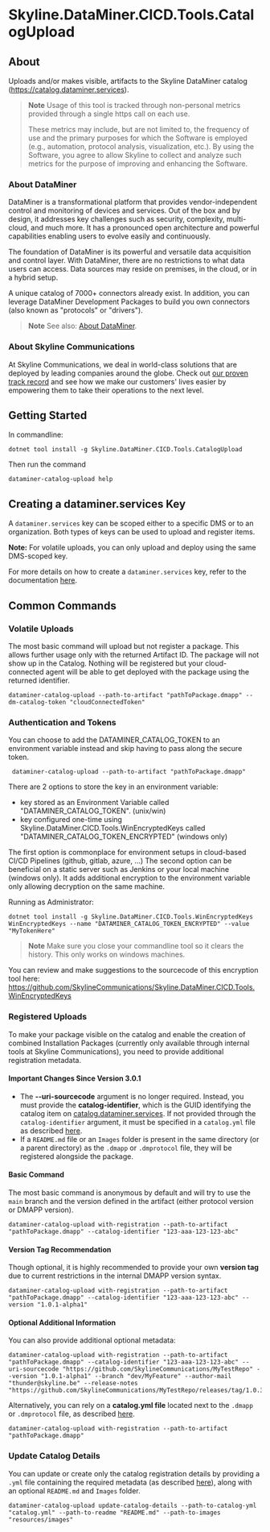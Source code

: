 # Skyline.DataMiner.CICD.Tools.CatalogUpload

## About

Uploads and/or makes visible, artifacts to the Skyline DataMiner catalog (https://catalog.dataminer.services).

> **Note**
> Usage of this tool is tracked through non-personal metrics provided through a single https call on each use.
>
> These metrics may include, but are not limited to, the frequency of use and the primary purposes for which the Software is employed (e.g., automation, protocol analysis, visualization, etc.). By using the Software, you agree to allow Skyline to collect and analyze such metrics for the purpose of improving and enhancing the Software.
### About DataMiner

DataMiner is a transformational platform that provides vendor-independent control and monitoring of devices and services. Out of the box and by design, it addresses key challenges such as security, complexity, multi-cloud, and much more. It has a pronounced open architecture and powerful capabilities enabling users to evolve easily and continuously.

The foundation of DataMiner is its powerful and versatile data acquisition and control layer. With DataMiner, there are no restrictions to what data users can access. Data sources may reside on premises, in the cloud, or in a hybrid setup.

A unique catalog of 7000+ connectors already exist. In addition, you can leverage DataMiner Development Packages to build you own connectors (also known as "protocols" or "drivers").

> **Note**
> See also: [About DataMiner](https://aka.dataminer.services/about-dataminer).

### About Skyline Communications

At Skyline Communications, we deal in world-class solutions that are deployed by leading companies around the globe. Check out [our proven track record](https://aka.dataminer.services/about-skyline) and see how we make our customers' lives easier by empowering them to take their operations to the next level.

## Getting Started
In commandline:

```console
dotnet tool install -g Skyline.DataMiner.CICD.Tools.CatalogUpload
```

Then run the command

```console
dataminer-catalog-upload help
```

## Creating a dataminer.services Key

A `dataminer.services` key can be scoped either to a specific DMS or to an organization. Both types of keys can be used to upload and register items.

**Note:** For volatile uploads, you can only upload and deploy using the same DMS-scoped key.

For more details on how to create a `dataminer.services` key, refer to the documentation [here](https://docs.dataminer.services/user-guide/Cloud_Platform/CloudAdminApp/Managing_DCP_keys.html).

## Common Commands

### Volatile Uploads
The most basic command will upload but not register a package. 
This allows further usage only with the returned Artifact ID. The package will not show up in the Catalog. 
Nothing will be registered but your cloud-connected agent will be able to get deployed with the package using the returned identifier.

```console
dataminer-catalog-upload --path-to-artifact "pathToPackage.dmapp" --dm-catalog-token "cloudConnectedToken"
```

### Authentication and Tokens

You can choose to add the DATAMINER_CATALOG_TOKEN to an environment variable instead and skip having to pass along the secure token.
```console
 dataminer-catalog-upload --path-to-artifact "pathToPackage.dmapp"
```
 
 There are 2 options to store the key in an environment variable:
- key stored as an Environment Variable called "DATAMINER_CATALOG_TOKEN". (unix/win)
- key configured one-time using Skyline.DataMiner.CICD.Tools.WinEncryptedKeys called "DATAMINER_CATALOG_TOKEN_ENCRYPTED" (windows only)

The first option is commonplace for environment setups in cloud-based CI/CD Pipelines (github, gitlab, azure, ...)
The second option can be beneficial on a static server such as Jenkins or your local machine (windows only). It adds additional encryption to the environment variable only allowing decryption on the same machine. 

Running as Administrator:
```console
dotnet tool install -g Skyline.DataMiner.CICD.Tools.WinEncryptedKeys
WinEncryptedKeys --name "DATAMINER_CATALOG_TOKEN_ENCRYPTED" --value "MyTokenHere"
```

> **Note**
> Make sure you close your commandline tool so it clears the history.
> This only works on windows machines.

You can review and make suggestions to the sourcecode of this encryption tool here: 
https://github.com/SkylineCommunications/Skyline.DataMiner.CICD.Tools.WinEncryptedKeys

### Registered Uploads

To make your package visible on the catalog and enable the creation of combined Installation Packages (currently only available through internal tools at Skyline Communications), you need to provide additional registration metadata.

#### Important Changes Since Version 3.0.1
- The **--uri-sourcecode** argument is no longer required. Instead, you must provide the **catalog-identifier**, which is the GUID identifying the catalog item on [catalog.dataminer.services](https://catalog.dataminer.services/). If not provided through the `catalog-identifier` argument, it must be specified in a `catalog.yml` file as described [here](https://docs.dataminer.services/user-guide/Cloud_Platform/Catalog/Register_Catalog_Item.html#manifest-file).
- If a `README.md` file or an `Images` folder is present in the same directory (or a parent directory) as the `.dmapp` or `.dmprotocol` file, they will be registered alongside the package.

#### Basic Command
The most basic command is anonymous by default and will try to use the `main` branch and the version defined in the artifact (either protocol version or DMAPP version).

```console
dataminer-catalog-upload with-registration --path-to-artifact "pathToPackage.dmapp" --catalog-identifier "123-aaa-123-123-abc"
```

#### Version Tag Recommendation
Though optional, it is highly recommended to provide your own **version tag** due to current restrictions in the internal DMAPP version syntax.

```console
dataminer-catalog-upload with-registration --path-to-artifact "pathToPackage.dmapp" --catalog-identifier "123-aaa-123-123-abc" --version "1.0.1-alpha1"
```

#### Optional Additional Information
You can also provide additional optional metadata:

```console
dataminer-catalog-upload with-registration --path-to-artifact "pathToPackage.dmapp" --catalog-identifier "123-aaa-123-123-abc" --uri-sourcecode "https://github.com/SkylineCommunications/MyTestRepo" --version "1.0.1-alpha1" --branch "dev/MyFeature" --author-mail "thunder@skyline.be" --release-notes "https://github.com/SkylineCommunications/MyTestRepo/releases/tag/1.0.3"
```

Alternatively, you can rely on a **catalog.yml file** located next to the `.dmapp` or `.dmprotocol` file, as described [here](https://docs.dataminer.services/user-guide/Cloud_Platform/Catalog/Register_Catalog_Item.html#manifest-file).

```console
dataminer-catalog-upload with-registration --path-to-artifact "pathToPackage.dmapp"
```

### Update Catalog Details

You can update or create only the catalog registration details by providing a `.yml` file containing the required metadata (as described [here](https://docs.dataminer.services/user-guide/Cloud_Platform/Catalog/Register_Catalog_Item.html#manifest-file)), along with an optional `README.md` and `Images` folder.

```console
dataminer-catalog-upload update-catalog-details --path-to-catalog-yml "catalog.yml" --path-to-readme "README.md" --path-to-images "resources/images"
```